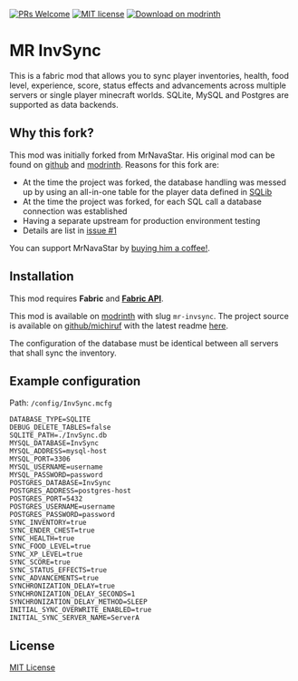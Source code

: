[![PRs Welcome](https://img.shields.io/badge/PRs-welcome-brightgreen.svg?style=flat-square)](http://makeapullrequest.com)
[![MIT license](https://img.shields.io/badge/License-MIT-blue.svg)](https://lbesson.mit-license.org/)
[![Download on modrinth](https://github.com/modrinth/art/blob/main/Branding/Badge/badge-dark__184x72.png?raw=true)](https://modrinth.com/mod/mr-invsync)


# MR InvSync

This is a fabric mod that allows you to sync player inventories, health, food level, experience, score, status effects
and advancements across multiple servers or single player minecraft worlds.
SQLite, MySQL and Postgres are supported as data backends.


## Why this fork?

This mod was initially forked from MrNavaStar. His original mod can be found on 
[github](https://github.com/MrNavaStar/InvSync) and [modrinth](https://modrinth.com/mod/invsync).
Reasons for this fork are:

* At the time the project was forked, the database handling was messed up by using an all-in-one table for the player 
  data defined in [SQLib](https://github.com/MrNavaStar/SQLib)
* At the time the project was forked, for each SQL call a database connection was established
* Having a separate upstream for production environment testing
* Details are list in [issue #1](https://github.com/michiruf/MCInvSync/issues/1)

You can support MrNavaStar by [buying him a coffee!](https://ko-fi.com/mrnavastar).


## Installation

This mod requires **Fabric** and **[Fabric API](https://modrinth.com/mod/fabric-api)**.

This mod is available on [modrinth](https://modrinth.com/mod/mr-invsync) with slug `mr-invsync`.
The project source is available on [github/michiruf](https://github.com/michiruf/MCInvSync) with the latest
readme [here](https://github.com/michiruf/MCInvSync/blob/master/README.md).

The configuration of the database must be identical between all servers that shall sync the inventory.


## Example configuration

Path: `/config/InvSync.mcfg`

```properties
DATABASE_TYPE=SQLITE
DEBUG_DELETE_TABLES=false
SQLITE_PATH=./InvSync.db
MYSQL_DATABASE=InvSync
MYSQL_ADDRESS=mysql-host
MYSQL_PORT=3306
MYSQL_USERNAME=username
MYSQL_PASSWORD=password
POSTGRES_DATABASE=InvSync
POSTGRES_ADDRESS=postgres-host
POSTGRES_PORT=5432
POSTGRES_USERNAME=username
POSTGRES_PASSWORD=password
SYNC_INVENTORY=true
SYNC_ENDER_CHEST=true
SYNC_HEALTH=true
SYNC_FOOD_LEVEL=true
SYNC_XP_LEVEL=true
SYNC_SCORE=true
SYNC_STATUS_EFFECTS=true
SYNC_ADVANCEMENTS=true
SYNCHRONIZATION_DELAY=true
SYNCHRONIZATION_DELAY_SECONDS=1
SYNCHRONIZATION_DELAY_METHOD=SLEEP
INITIAL_SYNC_OVERWRITE_ENABLED=true
INITIAL_SYNC_SERVER_NAME=ServerA
```

## License

[MIT License](https://github.com/michiruf/MCInvSync/blob/master/LICENSE)
